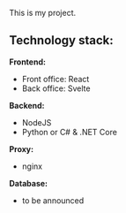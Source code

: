 This is my project.

## Technology stack:
**Frontend:**
- Front office: React
- Back office: Svelte

**Backend:**
- NodeJS
- Python or C# & .NET Core

**Proxy:**
- nginx

**Database:**
- to be announced
